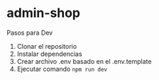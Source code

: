 # admin-shop

Pasos para Dev

1. Clonar el repositorio
2. Instalar dependencias
3. Crear archivo .env basado en el .env.template
4. Ejecutar comando `npm run dev`
